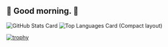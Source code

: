 ## 🍎 Good morning. 🍎


![GitHub Stats Card](https://github-readme-stats.vercel.app/api?username=ringosan1974&count_private=true?theme=onedark) ![Top Languages Card (Compact layout)](https://github-readme-stats.vercel.app/api/top-langs/?username=ringosan1974&layout=compact&theme=onedark)

[![trophy](https://github-profile-trophy.vercel.app/?username=ringosan1974&theme=onedark&column=7)](https://github.com/ryo-ma/github-profile-trophy)
